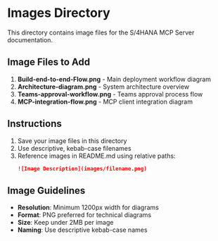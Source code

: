 # Images Directory

This directory contains image files for the S/4HANA MCP Server documentation.

## Image Files to Add
1. **Build-end-to-end-Flow.png** - Main deployment workflow diagram
2. **Architecture-diagram.png** - System architecture overview
3. **Teams-approval-workflow.png** - Teams approval process flow
4. **MCP-integration-flow.png** - MCP client integration diagram

## Instructions
1. Save your image files in this directory
2. Use descriptive, kebab-case filenames
3. Reference images in README.md using relative paths:
   ```markdown
   ![Image Description](images/filename.png)
   ```

## Image Guidelines
- **Resolution**: Minimum 1200px width for diagrams
- **Format**: PNG preferred for technical diagrams
- **Size**: Keep under 2MB per image
- **Naming**: Use descriptive kebab-case names
